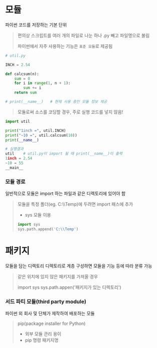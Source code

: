 # 모듈

파이썬 코드를 저장하는 기본 단위

> 편의상 스크립트를 여러 개의 파일로 나눈 하나
> .py 빼고 파일명으로 불림
>
> 파이썬에서 자주 사용하는 기능은 `표준 모듈`로 제공됨

```python
# util.py

INCH = 2.54

def calcsum(n):
    sum = 0
    for i in range(1, n + 1):
        sum += i
    return sum

# print(__name__)	# 현재 사용 중인 모듈 정보 제공 
```

> 모듈로써 소스를 코딩할 경우,
> 주로 실행 코드를 넣지 않음!

```python
import util

print("1inch =", util.INCH)
print("~10 =", util.calcsum(10))
print(__name__)

# 실행결과
util	# util.py이 import 될 때 print(__name__)이 출력
1inch = 2.54
~10 = 55
__main__
```



### 모듈 경로

일반적으로 모듈은 import 하는 파일과 같은 디렉토리에 있어야 함

> 모듈을 특정 폴더(eg. C:\\\Temp)에 두려면 import 패스에 추가
>
> * sys 모듈 이용
>
> ```python
> import sys
> sys.path.append('C:\\Temp')
> ```



# 패키지

모듈을 담는 디렉토리
디렉토리로 계층 구성하면 모듈을 기능 등에 따라 분류 가능

> 같은 위치에 있지 않은 패키지를 가져올 경우
>
> import sys
> sys.path.appen('패키지가 있는 디렉토리')

### 서드 파티 모듈(third party module)

파이썬 외 회사 및 단체가 제작하여 배포하는 모듈

> pip(package installer for Python)
>
> * 외부 모듈 관리 용이
> * pip 명령 패키지명